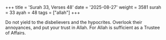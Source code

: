 +++
title = 'Surah 33, Verses 48'
date = '2025-08-27'
weight = 3581
surah = 33
ayah = 48
tags = ["allah"]
+++

Do not yield to the disbelievers and the hypocrites. Overlook their annoyances, and put your trust in Allah. For Allah is sufficient as a Trustee of Affairs.